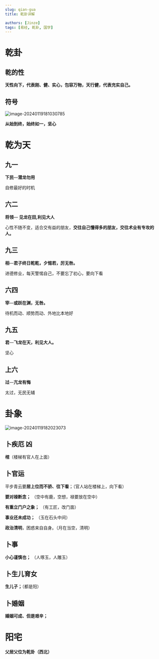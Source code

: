 ```yaml
---
slug: qian-gua
title: 乾卦详解

authors: [Jinze]
tags: [易经, 乾卦, 国学]
---
```


# 乾卦

## 乾的性

**天性向下，代表刚、健、实心，包容万物，天行健，代表充实自己。**
<!-- truncate -->

## 符号

![image-20240119181030785](https://xujicheng.oss-cn-guangzhou.aliyuncs.com/jinze/image-20240119181030785.png)

**从始到终，始终如一，坚心**

# 乾为天

## 九一

**下民**—**潜龙勿用**

自修最好的时机

## 六二

**将领**— **见龙在田,利见大人**

心性不随不变，适合交有益的朋友，**交往自己懂得多的朋友，交往术业有专攻的人。**

## 九三

**相**—**君子终日乾乾，夕惕若，厉无咎。**

进德修业，每天警惕自己，不要忘了初心，要向下看

## 六四

**宰**—**或跃在渊，无咎。**

待机而动、顺势而动、外地比本地好

## 九五

**君**—**飞龙在天，利见大人。**

坚心

## 上六

**过**—**亢龙有悔**

太过，无民无辅

# 卦象

![image-20240119182023073](https://xujicheng.oss-cn-guangzhou.aliyuncs.com/jinze/image-20240119182023073.png)

## **卜疾厄**  **凶**

**棺**（楼梯有官人在上面）

## 卜官运

平步青云要**居上位而不骄、往下看**；（官人站在楼梯上，向下看）

**要对禄断念；** （空中有鹿，空想，禄要放在空中）

**有重立门户之象；**  （有工匠，改门面）

**事业还未成功；** （玉在石头中间）

**政治清明**，困惑来自自身。（月在当空，清明）

## 卜事

**小心谨慎也；** （人啄玉，人雕玉）

## 卜生儿育女

**生儿子；**（都是阳）

## 卜婚姻

**婚姻可成、但是艰辛；**

# 阳宅

**父居父位为乾卦（西北）**
